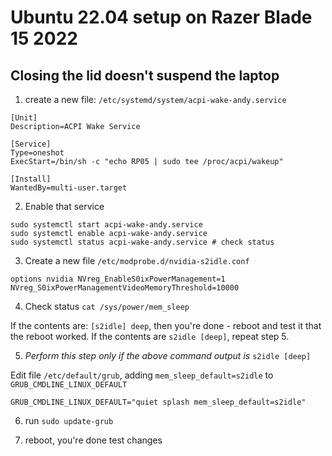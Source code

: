 # Ubuntu 22.04 setup on Razer Blade 15 2022

## Closing the lid doesn't suspend the laptop

1. create a new file: `/etc/systemd/system/acpi-wake-andy.service`

```
[Unit]
Description=ACPI Wake Service
 
[Service]
Type=oneshot
ExecStart=/bin/sh -c "echo RP05 | sudo tee /proc/acpi/wakeup"
 
[Install]
WantedBy=multi-user.target
```

2. Enable that service

```
sudo systemctl start acpi-wake-andy.service
sudo systemctl enable acpi-wake-andy.service
sudo systemctl status acpi-wake-andy.service # check status
```

3. Create a new file `/etc/modprobe.d/nvidia-s2idle.conf`

```
options nvidia NVreg_EnableS0ixPowerManagement=1
NVreg_S0ixPowerManagementVideoMemoryThreshold=10000
```

4. Check status `cat /sys/power/mem_sleep`

If the contents are: `[s2idle] deep`, then you're done - reboot and test it that the reboot worked.
If the contents are `s2idle [deep]`, repeat step 5.

5. _Perform this step only if the above command output is_ `s2idle [deep]`

Edit file `/etc/default/grub`, adding `mem_sleep_default=s2idle` to `GRUB_CMDLINE_LINUX_DEFAULT`

```
GRUB_CMDLINE_LINUX_DEFAULT="quiet splash mem_sleep_default=s2idle" 
```

6. run `sudo update-grub`

7. reboot, you're done test changes

